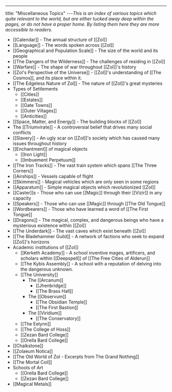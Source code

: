 ---
title: "Miscellaneous Topics"
---*This is an index of various topics which quite relevant to the world, but are either tucked away deep within the pages, or do not have a proper home. By listing them here they are more accessible to readers.*

- [[Calendar]] - The annual structure of [[Zol]]
- [[Language]] - The words spoken across [[Zol]]
- [[Geographical and Population Scale]] - The size of the world and its people
- [[The Dangers of the Wilderness]] - The challenges of residing in [[Zol]]
- [[Warfare]] - The shape of war throughout [[Zol]]'s history
- [[Zol's Perspective of the Universe]] - [[Zol]]'s understanding of [[The Cosmos]], and its place within it.
- [[The Edgeless Nature of Zol]] - The nature of [[Zol]]'s great mysteries
- Types of Settlements
	- [[Cities]]
	- [[Estates]]
	- [[Gate Towns]]
	- [[Outer Villages]]
	- [[Anticities]]
- [[Space, Matter, and Energy]] - The building blocks of [[Zol]]
- The [[Triumvirate]] - A controversial belief that drives many social conflicts
- [[Slavery]] - An ugly scar on [[Zol]]'s society which has caused many issues throughout history
- [[Enchantment]] of magical objects
	- [[Iron Light]]
	- [[Imbuement Perpetuum]]
- [[The Iron Tracks]] - The vast train system which spans [[The Three Corners]]
- [[Airships]] - Vessels capable of flight
- [[Skimmers]] - Magical vehicles which are only seen in some regions
- [[Apparatum]] - Simple magical objects which revolutionized [[Zol]]
- [[Caster]]s - Those who can use [[Magic]] through their [[Vizir]] in any capacity
- [[Speakers]] - Those who can use [[Magic]] through [[The Old Tongue]]
- [[Wordbearers]] - Those who have learned a word of [[The First Tongue]]
- [[Dragons]] - The magical, complex, and dangerous beings who have a mysterious existence within [[Zol]]
- [[The Underdark]] - The vast caves which exist beneath [[Zol]]
- [[The Bladehammer Guild]] - A network of factions who seek to expand [[Zol]]'s horizons
- Academic institutions of [[Zol]]
	- [[Kerketh Academy]] - A school inventive mages, artificers, and scholars within [[Deepspell]] of [[The Free Cities of Alderun]]
	- [[The Kybis Assembly]] - A school with a reputation of delving into the dangerous unknown. 
	- [[The University]]
		- The [[Arcanum]]
			- [[Jhenbridge]]
			- [[The Brass Hall]]
		- The [[Observum]]
			- [[The Obsidian Temple]]
			- [[The First Bastion]]
		- The [[Viridium]]
			- [[The Conservatory]]
	- [[The Eelynn]]
	- [[The College of Hoss]]
	- [[Zezan Bard College]]
	- [[Orella Bard College]]
- [[Chalkstone]]
- [[Zolaeum Notica]]
- [[The Old World of Zol - Excerpts from The Grand Nothing]]
- [[The Mortal Coil]]
- Schools of Art
	- [[Orella Bard College]]
	- [[Zezan Bard College]]
- [[Magical Metals]]
